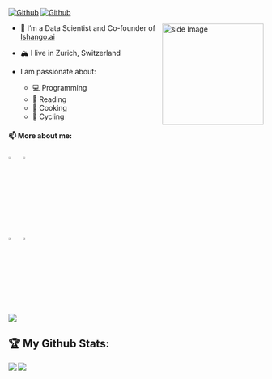 
[![Github](https://img.shields.io/github/followers/oliverangelil?label=Followers&logo=Github)](https://github.com/oliverangelil) [![Github](https://visitor-badge.laobi.icu/badge?page_id=oliverangelil.oliverangelil)](https://github.com/oliverangelil)

<img src="https://github.com/sciencepal/sciencepal/blob/master/assets/life_balance.gif" alt="side Image" align="right" width="200" height="auto" />
  
  - 🔭 I’m a Data Scientist and Co-founder of [Ishango.ai](https://ishango.ai/) 
  - 🏔️ I live in Zurich, Switzerland
 
- I am passionate about:
  - 💻 Programming
  - 📖 Reading  
  - 🍜 Cooking
  - 🚴 Cycling

#### 📫 More about me:
[<img src="https://img.icons8.com/plasticine/100/undefined/linkedin.png" width="3.5%"/>](https://www.linkedin.com/in/oliverangelil/)  &nbsp; 
[<img src="https://img.icons8.com/office/40/undefined/globe.png" width="3.5%"/>](https://oliverangelil.github.io/)  &nbsp; 

[<img src="https://upload.wikimedia.org/wikipedia/commons/8/83/Steam_icon_logo.svg" width="3.5%"/>](https://steamcommunity.com/id/mongocds/)  &nbsp; 
[<img src="https://github.com/sciencepal/sciencepal/blob/master/assets/discord-round.svg" width="3.5%"/>](https://discord.gg/MnUUbHe)  &nbsp;

<img src="https://img.icons8.com/office/40/undefined/globe.png"/>




## :trophy: My Github Stats:

<div>
<a href="https://github-readme-stats.vercel.app/api?username=oliverangelil&count_private=true&show_icons=true&theme=tokyonight">
  <img  align="left" src="https://github-readme-stats.vercel.app/api?username=oliverangelil&count_private=true&show_icons=true&theme=tokyonight" />
</a>
<a href="https://github-readme-stats.vercel.app/api/top-langs/?username=oliverangelil&hide=php&theme=tokyonight">
  <img align="left" src="https://github-readme-stats.vercel.app/api/top-langs/?username=oliverangelil&hide=php&theme=tokyonight" />
</a>
</div>
  
<!--
**oliverangelil/oliverangelil** is a ✨ _special_ ✨ repository because its `README.md` (this file) appears on your GitHub profile.

Here are some ideas to get you started:

- 🔭 I’m currently working on ...
- 🌱 I’m currently learning ...
- 👯 I’m looking to collaborate on ...
- 🤔 I’m looking for help with ...
- 💬 Ask me about ...
- 📫 How to reach me: ...
- 😄 Pronouns: ...
- ⚡ Fun fact: ...
-->
